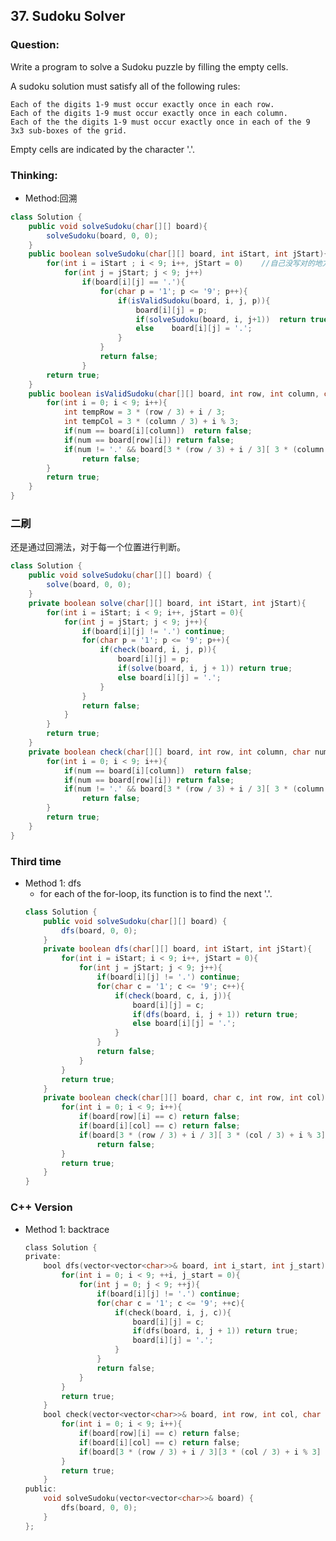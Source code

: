 ## 37. Sudoku Solver

### Question:
Write a program to solve a Sudoku puzzle by filling the empty cells.

A sudoku solution must satisfy all of the following rules:

    Each of the digits 1-9 must occur exactly once in each row.
    Each of the digits 1-9 must occur exactly once in each column.
    Each of the the digits 1-9 must occur exactly once in each of the 9 3x3 sub-boxes of the grid.

Empty cells are indicated by the character '.'.

### Thinking:
* Method:回溯

```Java
class Solution {
    public void solveSudoku(char[][] board){
        solveSudoku(board, 0, 0);
    }
    public boolean solveSudoku(char[][] board, int iStart, int jStart){
        for(int i = iStart ; i < 9; i++, jStart = 0)	//自己没写对的地方：在i增加的时候，需要将jStart归零
            for(int j = jStart; j < 9; j++)
                if(board[i][j] == '.'){
                    for(char p = '1'; p <= '9'; p++){
                        if(isValidSudoku(board, i, j, p)){
                            board[i][j] = p;
                            if(solveSudoku(board, i, j+1))  return true;
                            else    board[i][j] = '.';
                        }
                    }
                    return false;
                }
        return true;
    }
    public boolean isValidSudoku(char[][] board, int row, int column, char num) {
        for(int i = 0; i < 9; i++){
            int tempRow = 3 * (row / 3) + i / 3;
            int tempCol = 3 * (column / 3) + i % 3;
            if(num == board[i][column])  return false;
            if(num == board[row][i]) return false;
            if(num != '.' && board[3 * (row / 3) + i / 3][ 3 * (column / 3) + i % 3] == num)
                return false;
        }
        return true;
    }
}
```

### 二刷
还是通过回溯法，对于每一个位置进行判断。

```Java
class Solution {
    public void solveSudoku(char[][] board) {
        solve(board, 0, 0);
    }
    private boolean solve(char[][] board, int iStart, int jStart){
        for(int i = iStart; i < 9; i++, jStart = 0){
            for(int j = jStart; j < 9; j++){
                if(board[i][j] != '.') continue;
                for(char p = '1'; p <= '9'; p++){
                    if(check(board, i, j, p)){
                        board[i][j] = p;
                        if(solve(board, i, j + 1)) return true;
                        else board[i][j] = '.';
                    }
                }
                return false;
            }
        }
        return true;
    }
    private boolean check(char[][] board, int row, int column, char num){
        for(int i = 0; i < 9; i++){
            if(num == board[i][column])  return false;
            if(num == board[row][i]) return false;
            if(num != '.' && board[3 * (row / 3) + i / 3][ 3 * (column / 3) + i % 3] == num)
                return false;
        }
        return true;
    }
}
```

### Third time
* Method 1: dfs
	* for each of the for-loop, its function is to find the next '.'.
	```Java
	class Solution {
		public void solveSudoku(char[][] board) {
			dfs(board, 0, 0);
		}
		private boolean dfs(char[][] board, int iStart, int jStart){
			for(int i = iStart; i < 9; i++, jStart = 0){
				for(int j = jStart; j < 9; j++){
					if(board[i][j] != '.') continue;
					for(char c = '1'; c <= '9'; c++){
						if(check(board, c, i, j)){
							board[i][j] = c;
							if(dfs(board, i, j + 1)) return true;
							else board[i][j] = '.';
						}
					}
					return false;
				}
			}
			return true;
		}
		private boolean check(char[][] board, char c, int row, int col){
			for(int i = 0; i < 9; i++){
				if(board[row][i] == c) return false;
				if(board[i][col] == c) return false;
				if(board[3 * (row / 3) + i / 3][ 3 * (col / 3) + i % 3] == c)
					return false;
			}
			return true;
		}
	}
	```

### C++ Version
* Method 1: backtrace
	```objectivec
	class Solution {
	private:
		bool dfs(vector<vector<char>>& board, int i_start, int j_start){
			for(int i = 0; i < 9; ++i, j_start = 0){
				for(int j = 0; j < 9; ++j){
					if(board[i][j] != '.') continue;
					for(char c = '1'; c <= '9'; ++c){
						if(check(board, i, j, c)){
							board[i][j] = c;
							if(dfs(board, i, j + 1)) return true;
							board[i][j] = '.';
						}
					}
					return false;
				}
			}
			return true;
		}
		bool check(vector<vector<char>>& board, int row, int col, char c){
			for(int i = 0; i < 9; i++){
				if(board[row][i] == c) return false;
				if(board[i][col] == c) return false;
				if(board[3 * (row / 3) + i / 3][3 * (col / 3) + i % 3] == c) return false;
			}
			return true;
		}
	public:
		void solveSudoku(vector<vector<char>>& board) {
			dfs(board, 0, 0);
		}
	};
	```